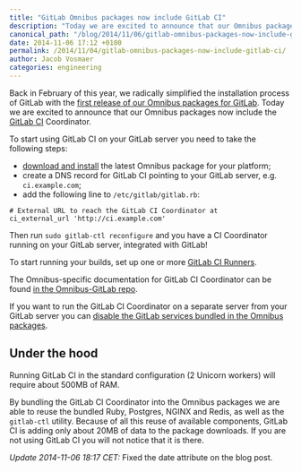 ```yaml
---
title: "GitLab Omnibus packages now include GitLab CI"
description: "Today we are excited to announce that our Omnibus packages now include the GitLab CI Coordinator."
canonical_path: "/blog/2014/11/06/gitlab-omnibus-packages-now-include-gitlab-ci/"
date: 2014-11-06 17:12 +0100
permalink: /2014/11/04/gitlab-omnibus-packages-now-include-gitlab-ci/
author: Jacob Vosmaer
categories: engineering
---
```


Back in February of this year, we radically simplified the installation process
of GitLab with the [first release of our Omnibus
packages for GitLab](/blog/2014/02/14/gitlab-is-now-simple-to-install/). Today we are excited
to announce that our Omnibus packages now include the [GitLab CI](/features/continuous-integration/)
Coordinator.

To start using GitLab CI on your GitLab server you need to take the following steps:

- [download and install](/install/) the latest Omnibus package for your platform;
- create a DNS record for GitLab CI pointing to your GitLab server, e.g. `ci.example.com`;
- add the following line to `/etc/gitlab/gitlab.rb`:

```
# External URL to reach the GitLab CI Coordinator at
ci_external_url 'http://ci.example.com'
```

Then run `sudo gitlab-ctl reconfigure` and you have a CI Coordinator running on
your GitLab server, integrated with GitLab!

<!-- more -->

To start running your builds, set up one or more [GitLab CI
Runners](https://gitlab.com/gitlab-org/gitlab-ci-runner/blob/master/README.md).

The Omnibus-specific documentation for GitLab CI Coordinator can be found [in
the Omnibus-GitLab
repo](https://gitlab.com/gitlab-org/omnibus-gitlab/tree/master/doc/gitlab-ci).

If you want to run the GitLab CI Coordinator on a separate server from your
GitLab server you can [disable the GitLab
services bundled in the Omnibus packages](https://gitlab.com/gitlab-org/omnibus-gitlab/tree/master/doc/gitlab-ci/README.md#running-gitlab-ci-on-its-own-server).

## Under the hood

Running GitLab CI in the standard configuration (2 Unicorn workers) will
require about 500MB of RAM.

By bundling the GitLab CI Coordinator into the Omnibus packages we are able to
reuse the bundled Ruby, Postgres, NGINX and Redis, as well as the `gitlab-ctl`
utility. Because of all this reuse of available components, GitLab CI is adding
only about 20MB of data to the package downloads. If you are not using GitLab
CI you will not notice that it is there.

_Update 2014-11-06 18:17 CET:_ Fixed the date attribute on the blog post.
